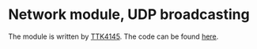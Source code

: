 # Network module, UDP broadcasting
The module is written by [TTK4145](https://github.com/ttk4145). The code can be found [here](https://github.com/TTK4145/Network-go).
